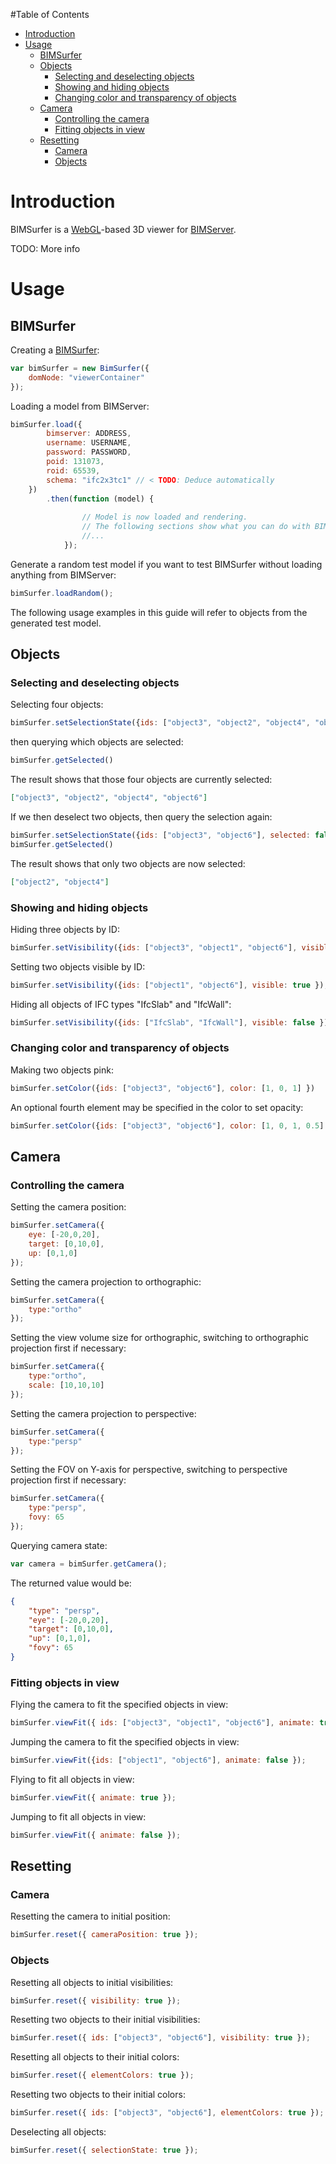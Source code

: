 #Table of Contents

- [Introduction](#introduction)
- [Usage](#usage)
  - [BIMSurfer](#bimsurfer)
  - [Objects](#objects)
    - [Selecting and deselecting objects](#selecting-and-deselecting-objects)
    - [Showing and hiding objects](#showing-and-hiding-objects)
    - [Changing color and transparency of objects](#changing-color-and-transparency-of-objects)
  - [Camera](#camera)
    - [Controlling the camera](#controlling-the-camera)
    - [Fitting objects in view](#fitting-objects-in-view)
  - [Resetting](#resetting)
    - [Camera](#camera-1)
    - [Objects](#objects-1)

# Introduction

BIMSurfer is a [WebGL](http://xeoengine.org)-based 3D viewer for [BIMServer](http://bimserver.org/).
 
TODO: More info
     
# Usage

## BIMSurfer

Creating a [BIMSurfer](bimsurfer/src/BimSurfer.js): 

````javascript
var bimSurfer = new BimSurfer({
    domNode: "viewerContainer"
});
````

Loading a model from BIMServer:
 
````javascript
bimSurfer.load({
        bimserver: ADDRESS,
        username: USERNAME,
        password: PASSWORD,
        poid: 131073,
        roid: 65539,
        schema: "ifc2x3tc1" // < TODO: Deduce automatically
    })
        .then(function (model) {
        
                // Model is now loaded and rendering.
                // The following sections show what you can do with BIMSurfer at this point.
                //...
            });
````

Generate a random test model if you want to test BIMSurfer without loading anything from BIMServer:   

````javascript
bimSurfer.loadRandom();
````

The following usage examples in this guide will refer to objects from the generated test model.

## Objects

### Selecting and deselecting objects

Selecting four objects:

````javascript
bimSurfer.setSelectionState({ids: ["object3", "object2", "object4", "object6"], selected: true });
````

then querying which objects are selected:

````javascript
bimSurfer.getSelected()
````

The result shows that those four objects are currently selected:

````json
["object3", "object2", "object4", "object6"]
````

If we then deselect two objects, then query the selection again:

````javascript
bimSurfer.setSelectionState({ids: ["object3", "object6"], selected: false });
bimSurfer.getSelected()
````

The result shows that only two objects are now selected:

````json
["object2", "object4"]  
````

### Showing and hiding objects

Hiding three objects by ID:

````javascript
bimSurfer.setVisibility({ids: ["object3", "object1", "object6"], visible: false });
````

Setting two objects visible by ID:

````javascript
bimSurfer.setVisibility({ids: ["object1", "object6"], visible: true });
````

Hiding all objects of IFC types "IfcSlab" and "IfcWall":

````javascript
bimSurfer.setVisibility({ids: ["IfcSlab", "IfcWall"], visible: false });
````

### Changing color and transparency of objects

Making two objects pink:

````javascript
bimSurfer.setColor({ids: ["object3", "object6"], color: [1, 0, 1] })
````

An optional fourth element may be specified in the color to set opacity: 

````javascript
bimSurfer.setColor({ids: ["object3", "object6"], color: [1, 0, 1, 0.5] })
````

## Camera
  
### Controlling the camera

Setting the camera position:

````javascript
bimSurfer.setCamera({ 
    eye: [-20,0,20],
    target: [0,10,0],
    up: [0,1,0]
});
````

Setting the camera projection to orthographic:

````javascript
bimSurfer.setCamera({ 
    type:"ortho"
});
````

Setting the view volume size for orthographic, switching to orthographic projection first if necessary:

````javascript
bimSurfer.setCamera({ 
    type:"ortho", 
    scale: [10,10,10]
});
````

Setting the camera projection to perspective:

````javascript
bimSurfer.setCamera({ 
    type:"persp"
});
````

Setting the FOV on Y-axis for perspective, switching to perspective projection first if necessary:

````javascript
bimSurfer.setCamera({ 
    type:"persp", 
    fovy: 65
});
````

Querying camera state:

````javascript
var camera = bimSurfer.getCamera();
````

The returned value would be:

````json
{
    "type": "persp",
    "eye": [-20,0,20],
    "target": [0,10,0],
    "up": [0,1,0],
    "fovy": 65
}
````
 
### Fitting objects in view

Flying the camera to fit the specified objects in view:

````javascript
bimSurfer.viewFit({ ids: ["object3", "object1", "object6"], animate: true });
````

Jumping the camera to fit the specified objects in view:

````javascript
bimSurfer.viewFit({ids: ["object1", "object6"], animate: false });
````

Flying to fit all objects in view:

````javascript
bimSurfer.viewFit({ animate: true });
````

Jumping to fit all objects in view:

````javascript
bimSurfer.viewFit({ animate: false });
````

## Resetting

### Camera

Resetting the camera to initial position:  

````javascript
bimSurfer.reset({ cameraPosition: true });
````

### Objects

Resetting all objects to initial visibilities:

````javascript
bimSurfer.reset({ visibility: true });
````

Resetting two objects to their initial visibilities:  

````javascript
bimSurfer.reset({ ids: ["object3", "object6"], visibility: true });
````

Resetting all objects to their initial colors:  

````javascript
bimSurfer.reset({ elementColors: true });
````

Resetting two objects to their initial colors:  

````javascript
bimSurfer.reset({ ids: ["object3", "object6"], elementColors: true });
````

Deselecting all objects:  

````javascript
bimSurfer.reset({ selectionState: true });
````

 


